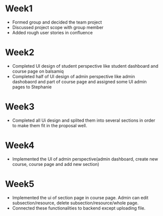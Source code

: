 # Week1
- Formed group and decided the team project
- Discussed project scope with group member
- Added rough user stories in confluence

# Week2
- Completed UI design of student perspective like student dashboard and course page on balsamiq
- Completed half of UI design of admin perspective like admin dashobaord and part of course page and assigned some UI admin pages to Stephanie

# Week3
- Completed all Ui design and splited them into several sections in order to make them fit in the proposal well.

# Week4
- Implemented the UI of admin perspective(admin dashboard, create new course, course page and add new section)

# Week5
- Implemented the ui of section page in course page. Admin can edit subsection/resource, delete subsection/resource/whole page.
- Connected these functionalities to backend except uploading file.
